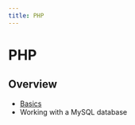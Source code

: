 ```yaml
---
title: PHP
---
```


# PHP

<section>

## Overview

* [Basics](basics)
* Working with a MySQL database

</section>